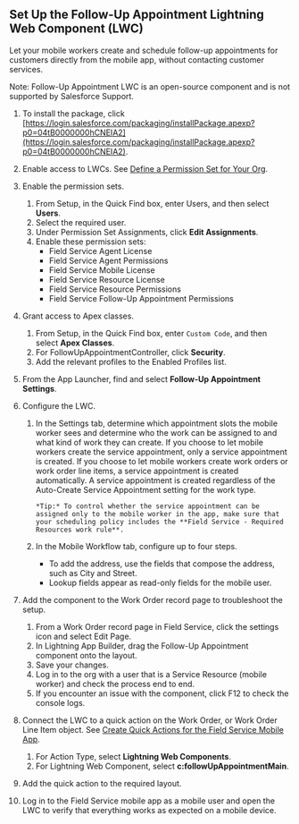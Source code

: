 ## Set Up the Follow-Up Appointment Lightning Web Component (LWC)

Let your mobile workers create and schedule follow-up appointments for customers directly from the mobile app, without contacting customer services.

Note: Follow-Up Appointment LWC is an open-source component and is not supported by Salesforce Support.

1.  To install the package, click
    [https://login.salesforce.com/packaging/installPackage.apexp?p0=04tB0000000hCNEIA2](https://login.salesforce.com/packaging/installPackage.apexp?p0=04tB0000000hCNEIA2).
2.  Enable access to LWCs. See [Define a Permission Set for Your Org](https://developer.salesforce.com/docs/atlas.en-us.mobile_offline.meta/mobile_offline/quickstart_lwc_action_org_setup.htm#quickstart_lwc_action_org_setup_create_permset).
3.  Enable the permission sets.
    1. From Setup, in the Quick Find box, enter Users, and then select **Users**.
    2. Select the required user.
    3. Under Permission Set Assignments, click **Edit Assignments**.
    4. Enable these permission sets:
       - Field Service Agent License
       - Field Service Agent Permissions
       - Field Service Mobile License
       - Field Service Resource License
       - Field Service Resource Permissions
       - Field Service Follow-Up Appointment Permissions
4.  Grant access to Apex classes.
    1. From Setup, in the Quick Find box, enter `Custom Code`, and then select **Apex Classes**.
    2. For FollowUpAppointmentController, click **Security**.
    3. Add the relevant profiles to the Enabled Profiles list.
5.  From the App Launcher, find and select **Follow-Up Appointment Settings**.
6.  Configure the LWC.

    1.  In the Settings tab, determine which appointment slots the mobile worker sees and determine who the work can be assigned to and what kind of work they can create.
        If you choose to let mobile workers create the service appointment, only a service appointment is created. If you choose to let mobile workers create work orders or work order line items, a service appointment is created automatically. A service appointment is created regardless of the Auto-Create Service Appointment setting for the work type.

            *Tip:* To control whether the service appointment can be assigned only to the mobile worker in the app, make sure that your scheduling policy includes the **Field Service - Required Resources work rule**.

    2.  In the Mobile Workflow tab, configure up to four steps.
        - To add the address, use the fields that compose the address, such as City and Street.
        - Lookup fields appear as read-only fields for the mobile user.

7.  Add the component to the Work Order record page to troubleshoot the setup.
    1. From a Work Order record page in Field Service, click the settings icon and select Edit Page.
    2. In Lightning App Builder, drag the Follow-Up Appointment component onto the layout.
    3. Save your changes.
    4. Log in to the org with a user that is a Service Resource (mobile worker) and check the process end to end.
    5. If you encounter an issue with the component, click F12 to check the console logs.
8.  Connect the LWC to a quick action on the Work Order, or Work Order Line Item object. See [Create Quick Actions for the Field Service Mobile App](https://help.salesforce.com/s/articleView?id=sf.mfs_quick_actions.htm&type=5).
    1. For Action Type, select **Lightning Web Components**.
    2. For Lightning Web Component, select **c:followUpAppointmentMain**.
9.  Add the quick action to the required layout.
10. Log in to the Field Service mobile app as a mobile user and open the LWC to verify that everything works as expected on a mobile device.
